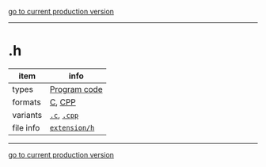 [go to current production version]({{preferredFormats}})

---



# .h

item | info
--- | ---
types | [Program code](../dataTypes/programCode.md)
formats | [C](../fileFormats/c.md), [CPP](../fileFormats/cpp.md)
variants | [`.c`](../extensions/c.md), [`.cpp`](../extensions/cpp.md)
file info | [`extension/h`]({{fileinfo}}/h)




---

[go to current production version]({{preferredFormats}})
